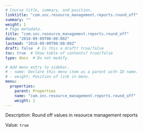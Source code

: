 ```yaml
---
# Course title, summary, and position.
linktitle: "com.snc.resource_management.reports.round_off"
summary: ""
weight: 1
# Page metadata.
title: "com.snc.resource_management.reports.round_off"
date: "2018-09-09T00:00:00Z"
lastmod: "2018-09-09T00:00:00Z"
draft: false  # Is this a draft? true/false
toc: true  # Show table of contents? true/false
type: docs  # Do not modify.

# Add menu entry to sidebar.
# - name: Declare this menu item as a parent with ID name.
# - weight: Position of link in menu.
menu:
  properties:
    parent: Properties
    name: "com.snc.resource_management.reports.round_off"
    weight: 1
---
```


Description: Round off values in resource management reports


Value: `true`